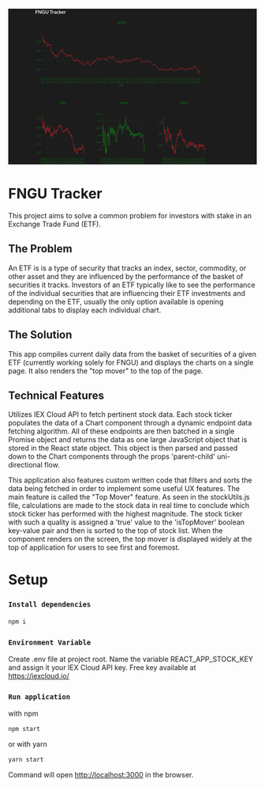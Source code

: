 ![screenshot of app](https://github.com/joji-harada/FNGU-Stock-Tracker/blob/master/FNGU-Tracker.png)
# FNGU Tracker

This project aims to solve a common problem for investors with stake in an Exchange Trade Fund (ETF).

## The Problem

An ETF is is a type of security that tracks an index, sector, commodity, or other asset and they are influenced by the performance of the basket of securities it tracks.
Investors of an ETF typically like to see the performance of the individual securities that are influencing their ETF investments and depending on the ETF, usually the only option available is opening additional tabs to display each individual chart.

## The Solution

This app compiles current daily data from the basket of securities of a given ETF (currently working solely for FNGU) and displays the charts on a single page. It also renders the "top mover" to the top of the page.

## Technical Features

Utilizes IEX Cloud API to fetch pertinent stock data. Each stock ticker populates the data of a Chart component through a dynamic endpoint data fetching algorithm. All of these endpoints are then batched in a single Promise object and returns the data as one large JavaScript object that is stored in the React state object. This object is then parsed and passed down to the Chart components through the props 'parent-child' uni-directional flow.

This application also features custom written code that filters and sorts the data being fetched in order to implement some useful UX features. The main feature is called the "Top Mover" feature. As seen in the stockUtils.js file, calculations are made to the stock data in real time to conclude which stock ticker has performed with the highest magnitude. The stock ticker with such a quality is assigned a 'true' value to the 'isTopMover' boolean key-value pair and then is sorted to the top of stock list. When the component renders on the screen, the top mover is displayed widely at the top of application for users to see first and foremost.

# Setup

### `Install dependencies`
```bash
npm i
```

### `Environment Variable`

Create .env file at project root. Name the variable REACT_APP_STOCK_KEY and assign it your IEX Cloud API key. Free key available at https://iexcloud.io/

### `Run application`
with npm
```bash
npm start
```
or with yarn
```bash
yarn start
```
Command will open [http://localhost:3000](http://localhost:3000) in the browser.